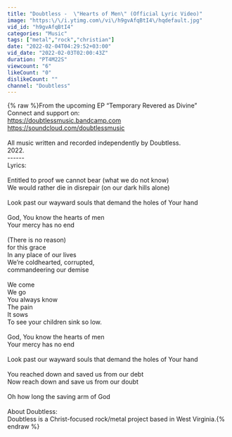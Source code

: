 ```yaml
---
title: "Doubtless -  \"Hearts of Men\" (Official Lyric Video)"
image: "https:\/\/i.ytimg.com\/vi\/h9gvAfqBtI4\/hqdefault.jpg"
vid_id: "h9gvAfqBtI4"
categories: "Music"
tags: ["metal","rock","christian"]
date: "2022-02-04T04:29:52+03:00"
vid_date: "2022-02-03T02:00:43Z"
duration: "PT4M22S"
viewcount: "6"
likeCount: "0"
dislikeCount: ""
channel: "Doubtless"
---
```

{% raw %}From the upcoming EP “Temporary Revered as Divine”<br />Connect and support on:<br /><a rel="nofollow" target="blank" href="https://doubtlessmusic.bandcamp.com">https://doubtlessmusic.bandcamp.com</a><br /><a rel="nofollow" target="blank" href="https://soundcloud.com/doubtlessmusic">https://soundcloud.com/doubtlessmusic</a><br /><br />All music written and recorded independently by Doubtless.<br />2022.<br />------<br />Lyrics:<br /><br />Entitled to proof we cannot bear (what we do not know)<br />We would rather die in disrepair (on our dark hills alone)<br /><br />Look past our wayward souls that demand the holes of Your hand<br /><br />God, You know the hearts of men <br />Your mercy has no end <br /><br />(There is no reason) <br />for this grace<br />In any place of our lives<br />We’re coldhearted, corrupted, <br />commandeering our demise <br /><br />We come<br />We go<br />You always know<br />The pain<br />It sows<br />To see your children sink so low.<br /><br />God, You know the hearts of men <br />Your mercy has no end <br /><br />Look past our wayward souls that demand the holes of Your hand<br /><br />You reached down and saved us from our debt<br />Now reach down and save us from our doubt<br /><br />Oh how long the saving arm of God<br /><br />About Doubtless:<br />Doubtless is a Christ-focused rock/metal project based in West Virginia.{% endraw %}
